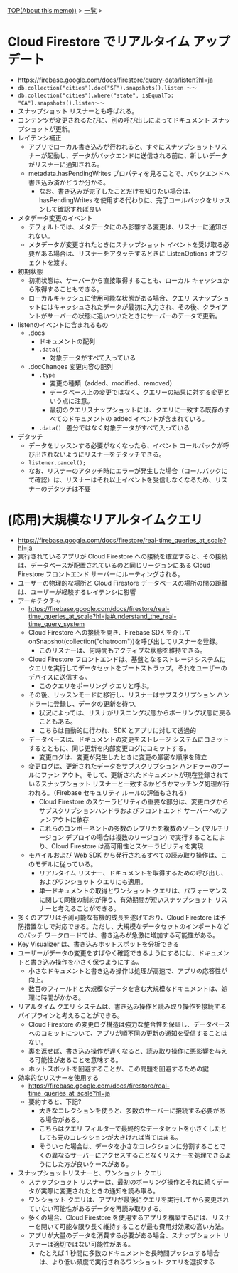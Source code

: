 [TOP(About this memo))](../README.md) > [一覧](./README.md) >

# Cloud Firestore でリアルタイム アップデート
* https://firebase.google.com/docs/firestore/query-data/listen?hl=ja
* `db.collection("cities").doc("SF").snapshots().listen 〜〜`
* `db.collection("cities").where("state", isEqualTo: "CA").snapshots().listen〜〜`
* スナップショット リスナーとも呼ばれる。
* コンテンツが変更されるたびに、別の呼び出しによってドキュメント スナップショットが更新。
* レイテンシ補正
    * アプリでローカル書き込みが行われると、すぐにスナップショットリスナーが起動し、データがバックエンドに送信される前に、新しいデータがリスナーに通知される。
    * metadata.hasPendingWrites プロパティを見ることで、バックエンドへ書き込み済かどうか分かる。
        * なお、書き込みが完了したことだけを知りたい場合は、hasPendingWrites を使用する代わりに、完了コールバックをリッスンして確認すれば良い
* メタデータ変更のイベント
    * デフォルトでは、メタデータにのみ影響する変更は、リスナーに通知されない。
    * メタデータが変更されたときにスナップショット イベントを受け取る必要がある場合は、リスナーをアタッチするときに ListenOptions オブジェクトを渡す。
* 初期状態
    * 初期状態は、サーバーから直接取得することも、ローカル キャッシュから取得することもできる。
    * ローカルキャッシュに使用可能な状態がある場合、クエリ スナップショットにはキャッシュされたデータが最初に入力され、その後、クライアントがサーバーの状態に追いついたときにサーバーのデータで更新。
* listenのイベントに含まれるもの
    * .docs 
        * ドキュメントの配列
        * `.data()` 
            * 対象データがすべて入っている
    * .docChanges 変更内容の配列
        * `.type `
            * 変更の種類（added、modified、removed）
            * データベース上の変更ではなく、クエリーの結果に対する変更という点に注意。
            * 最初のクエリスナップショットには、クエリに一致する既存のすべてのドキュメントの added イベントが含まれている。
        * `.data() `
            差分ではなく対象データがすべて入っている
* デタッチ
    * データをリッスンする必要がなくなったら、イベント コールバックが呼び出されないようにリスナーをデタッチできる。
    * `listener.cancel();`
    * なお、リスナーのアタッチ時にエラーが発生した場合（コールバックにて確認）は、リスナーはそれ以上イベントを受信しなくなるため、リスナーのデタッチは不要

# (応用)大規模なリアルタイムクエリ
* https://firebase.google.com/docs/firestore/real-time_queries_at_scale?hl=ja
* 実行されているアプリが Cloud Firestore への接続を確立すると、その接続は、データベースが配置されているのと同じリージョンにある Cloud Firestore フロントエンド サーバーにルーティングされる。
* ユーザーの物理的な場所と Cloud Firestore データベースの場所の間の距離は、ユーザーが経験するレイテンシに影響
* アーキテクチャ
    * https://firebase.google.com/docs/firestore/real-time_queries_at_scale?hl=ja#understand_the_real-time_query_system
    * Cloud Firestore への接続を開き、Firebase SDK を介してonSnapshot(collection("chatroom"))を呼び出してリスナーを登録。
        * このリスナーは、何時間もアクティブな状態を維持できる。
    * Cloud Firestore フロントエンドは、基盤となるストレージ システムにクエリを実行してデータセットをブートストラップ。それをユーザーのデバイスに送信する。
        * このクエリをポーリング クエリと呼ぶ。
    * その後、リッスンモードに移行し、リスナーはサブスクリプション ハンドラーに登録し、データの更新を待つ。
        * 状況によっては、リスナがリスニング状態からポーリング状態に戻ることもある。
        * こちらは自動的に行われ、SDK とアプリに対して透過的
    * データベースは、ドキュメントの変更をストレージ システムにコミットするとともに、同じ更新を内部変更ログにコミットする。
        * 変更ログは、変更が発生したときに変更の厳密な順序を確立
    * 変更ログは、更新されたデータをサブスクリプション ハンドラーのプールにファン アウト。そして、更新されたドキュメントが現在登録されているスナップショット リスナーと一致するかどうかマッチング処理が行われる。（Firebase セキュリティ ルールの評価もされる）
        * Cloud Firestore のスケーラビリティの重要な部分は、変更ログからサブスクリプションハンドラおよびフロントエンド サーバーへのファンアウトに依存
        * これらのコンポーネントの多数のレプリカを複数のゾーン (マルチリージョン デプロイの場合は複数のリージョン) で実行することにより、Cloud Firestore は高可用性とスケーラビリティを実現
    * モバイルおよび Web SDK から発行されるすべての読み取り操作は、このモデルに従っている。
        * リアルタイム リスナー、ドキュメントを取得するための呼び出し、およびワンショット クエリにも適用。
        * 単一ドキュメントの取得とワンショット クエリは、パフォーマンスに関して同様の制約が伴う、有効期間が短いスナップショット リスナーと考え​​ることができる。
* 多くのアプリは予測可能な有機的成長を遂げており、Cloud Firestore は予防措置なしで対応できる。ただし、大規模なデータセットのインポートなどのバッチ ワークロードでは、書き込みが急激に増加する可能性がある。
* Key Visualizer は、書き込みホットスポットを分析できる
* ユーザーがデータの変更をすばやく確認できるようにするには、ドキュメントと書き込み操作を小さく保つようにする。
    * 小さなドキュメントと書き込み操作は処理が高速で、アプリの応答性が向上。
    * 数百のフィールドと大規模なデータを含む大規模なドキュメントは、処理に時間がかかる。
* リアルタイム クエリ システムは、書き込み操作と読み取り操作を接続するパイプラインと考えることができる。
    * Cloud Firestore の変更ログ構造は強力な整合性を保証し、データベースへのコミットについて、アプリが順不同の更新の通知を受信することはない。
    * 裏を返せば、書き込み操作が遅くなると、読み取り操作に悪影響を与える可能性があることを意味する。
    * ホットスポットを回避することが、この問題を回避するための鍵
* 効率的なリスナーを使用する
    * https://firebase.google.com/docs/firestore/real-time_queries_at_scale?hl=ja
    * 要約すると、下記?
        * 大きなコレクションを使うと、多数のサーバーに接続する必要がある場合がある。
        * こちらはクエリ フィルターで最終的なデータセットを小さくしたとしても元のコレクションが大きければ当てはまる。
        * そういった場合は、データを小さなコレクションに分割することでくの異なるサーバーにアクセスすることなくリスナーを処理できるようにした方が良いケースがある。
* スナップショットリスナーと、ワンショット クエリ
    * スナップショット リスナーは、最初のポーリング操作とそれに続くデータが実際に変更されたときの通知を読み取る。
    * ワンショット クエリは、アプリが最後にクエリを実行してから変更されていない可能性があるデータを再読み取りする。
    * 多くの場合、Cloud Firestore を使用するアプリを構築するには、リスナーを開いて可能な限り長く維持することが最も費用対効果の高い方法。
    * アプリが大量のデータを消費する必要がある場合、スナップショット リスナーは適切ではない可能性がある。
        * たとえば 1 秒間に多数のドキュメントを長時間プッシュする場合は、より低い頻度で実行されるワンショット クエリを選択する


